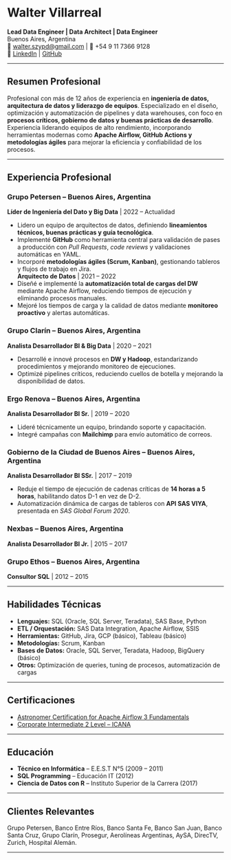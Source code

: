# Walter Villarreal

**Lead Data Engineer | Data Architect | Data Engineer**  
Buenos Aires, Argentina  
📧 walter.szypd@gmail.com | 📱 +54 9 11 7366 9128  
🔗 [LinkedIn](https://www.linkedin.com/in/walter-villarreal/) | [GitHub](https://github.com/waltervillarreal/waltervillarreal)  

---

## Resumen Profesional
Profesional con más de 12 años de experiencia en **ingeniería de datos, arquitectura de datos y liderazgo de equipos**. Especializado en el diseño, optimización y automatización de pipelines y data warehouses, con foco en **procesos críticos, gobierno de datos y buenas prácticas de desarrollo**. Experiencia liderando equipos de alto rendimiento, incorporando herramientas modernas como **Apache Airflow, GitHub Actions y metodologías ágiles** para mejorar la eficiencia y confiabilidad de los procesos.

---

## Experiencia Profesional

### **Grupo Petersen** – Buenos Aires, Argentina  
**Líder de Ingeniería del Dato y Big Data** | 2022 – Actualidad  
- Lidero un equipo de arquitectos de datos, definiendo **lineamientos técnicos, buenas prácticas y guía tecnológica**.  
- Implementé **GitHub** como herramienta central para validación de pases a producción con *Pull Requests*, *code reviews* y validaciones automáticas en YAML.  
- Incorporé **metodologías ágiles (Scrum, Kanban)**, gestionando tableros y flujos de trabajo en Jira.  
**Arquitecto de Datos** | 2021 – 2022  
- Diseñé e implementé la **automatización total de cargas del DW** mediante Apache Airflow, reduciendo tiempos de ejecución y eliminando procesos manuales.  
- Mejoré los tiempos de carga y la calidad de datos mediante **monitoreo proactivo** y alertas automáticas.  

### **Grupo Clarín** – Buenos Aires, Argentina  
**Analista Desarrollador BI & Big Data** | 2020 – 2021  
- Desarrollé e innové procesos en **DW y Hadoop**, estandarizando procedimientos y mejorando monitoreo de ejecuciones.  
- Optimizé pipelines críticos, reduciendo cuellos de botella y mejorando la disponibilidad de datos.

### **Ergo Renova** – Buenos Aires, Argentina  
**Analista Desarrollador BI Sr.** | 2019 – 2020  
- Lideré técnicamente un equipo, brindando soporte y capacitación.  
- Integré campañas con **Mailchimp** para envío automático de correos.  

### **Gobierno de la Ciudad de Buenos Aires** – Buenos Aires, Argentina  
**Analista Desarrollador BI SSr.** | 2017 – 2019  
- Reduje el tiempo de ejecución de cadenas críticas de **14 horas a 5 horas**, habilitando datos D-1 en vez de D-2.  
- Automatización dinámica de cargas de tableros con **API SAS VIYA**, presentada en *SAS Global Forum 2020*.  

### **Nexbas** – Buenos Aires, Argentina  
**Analista Desarrollador BI Jr.** | 2015 – 2017  

### **Grupo Ethos** – Buenos Aires, Argentina  
**Consultor SQL** | 2012 – 2015  

---

## Habilidades Técnicas

- **Lenguajes:** SQL (Oracle, SQL Server, Teradata), SAS Base, Python  
- **ETL / Orquestación:** SAS Data Integration, Apache Airflow, SSIS  
- **Herramientas:** GitHub, Jira, GCP (básico), Tableau (básico)
- **Metodologías:** Scrum, Kanban  
- **Bases de Datos:** Oracle, SQL Server, Teradata, Hadoop, BigQuery (básico)
- **Otros:** Optimización de queries, tuning de procesos, automatización de cargas  

---

## Certificaciones

- [Astronomer Certification for Apache Airflow 3 Fundamentals](https://www.credly.com/badges/10801c6d-799b-44a2-8ba2-fa435781d306/linked_in_profile)  
- [Corporate Intermediate 2 Level – ICANA](https://gestion.icana.org.ar/api/joomla/mostrarCertificadoAlumno/71095)  

---

## Educación

- **Técnico en Informática** – E.E.S.T N°5 (2009 – 2011)  
- **SQL Programming** – Educación IT (2012)  
- **Ciencia de Datos con R** – Instituto Superior de la Carrera (2017)  

---

## Clientes Relevantes
Grupo Petersen, Banco Entre Ríos, Banco Santa Fe, Banco San Juan, Banco Santa Cruz, Grupo Clarín, Prosegur, Aerolíneas Argentinas, AySA, DirecTV, Zurich, Hospital Alemán.

---
